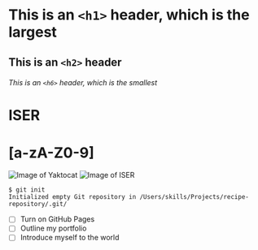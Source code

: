 # This is an `<h1>` header, which is the largest
## This is an `<h2>` header
###### This is an `<h6>` header, which is the smallest
# ISER
# [a-zA-Z0-9]
![Image of Yaktocat](https://octodex.github.com/images/yaktocat.png)
![Image of ISER]([https://octodex.github.com/images/yaktocat.png](https://www.google.com/url?sa=i&url=https%3A%2F%2Fwww.pexels.com%2Fsearch%2Fcar%2F&psig=AOvVaw3jJz0IDkWEvoHYmzIIGN9M&ust=1715545994922000&source=images&cd=vfe&opi=89978449&ved=0CBIQjRxqFwoTCODa74C5hoYDFQAAAAAdAAAAABAD))
```
$ git init
Initialized empty Git repository in /Users/skills/Projects/recipe-repository/.git/
```
- [ ] Turn on GitHub Pages
- [ ] Outline my portfolio
- [ ] Introduce myself to the world
